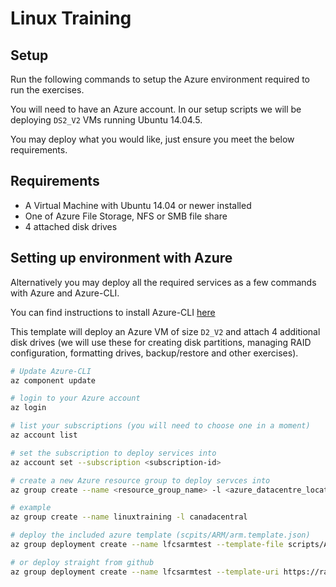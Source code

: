# Linux Training

## Setup

Run the following commands to setup the Azure environment required to run the exercises.

You will need to have an Azure account.  In our setup scripts we will be deploying ```DS2_V2``` VMs running Ubuntu 14.04.5.

You may deploy what you would like, just ensure you meet the below requirements.

## Requirements
- A Virtual Machine with Ubuntu 14.04 or newer installed
- One of Azure File Storage, NFS or SMB file share
- 4 attached disk drives

## Setting up environment with Azure

Alternatively you may deploy all the required services as a few commands with Azure and Azure-CLI.

You can find instructions to install Azure-CLI [here](https://docs.microsoft.com/en-us/cli/azure/install-azure-cli)

This template will deploy an Azure VM of size ```D2_V2``` and attach 4 additional disk drives (we will use these for creating disk partitions, managing RAID configuration, formatting drives, backup/restore and other exercises).

```bash
# Update Azure-CLI
az component update

# login to your Azure account
az login

# list your subscriptions (you will need to choose one in a moment)
az account list

# set the subscription to deploy services into
az account set --subscription <subscription-id>

# create a new Azure resource group to deploy servces into
az group create --name <resource_group_name> -l <azure_datacentre_location>

# example
az group create --name linuxtraining -l canadacentral

# deploy the included azure template (scpits/ARM/arm.template.json)
az group deployment create --name lfcsarmtest --template-file scripts/ARM/arm.template.json --resource-group linuxtraining --no-wait

# or deploy straight from github
az group deployment create --name lfcsarmtest --template-uri https://raw.githubusercontent.com/raykao/azure_workshops/master/04_Others/Linux_training/scripts/ARM/arm.template.json --resource-group linuxtraining --no-wait

```